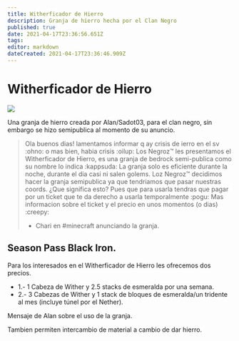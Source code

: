 ```yaml
---
title: Witherficador de Hierro
description: Granja de hierro hecha por el Clan Negro
published: true
date: 2021-04-17T23:36:56.651Z
tags: 
editor: markdown
dateCreated: 2021-04-17T23:36:46.909Z
---
```


# Witherficador de Hierro

![](https://cdn.discordapp.com/attachments/556529167529803776/624750257669931039/2019-09-14_22.png)

Una granja de hierro creada por Alan/Sadot03, para el clan negro, sin embargo se hizo semipublica al momento de su anuncio.

> Ola buenos dias! lamentamos informar q ay crisis de ierro en el sv :ohno: o mas bien, habia crisis :oilup:
Los Negroz™ les presentamos el Witherficador de Hierro, es una granja de bedrock semi-publica como su nombre lo indica :kappsuda: 
La granja solo es eficiente durante la noche, durante el dia casi ni salen golems.
Loz Negroz™ decidimos hacer la granja semipublica ya que tendriamos que pasar nuestras coords. ¿Que significa esto? Pues que para usarla tendras que pagar por un ticket que te da derecho a usarla temporalmente :pogu: 
Mas informacion sobre el ticket y el precio en unos momentos (o dias) :creepy: 
> - Chari en #minecraft anunciando la granja.

## Season Pass Black Iron.

Para los interesados en el Witherficador de Hierro les ofrecemos dos precios.

- 1.- 1 Cabeza de Wither y 2.5 stacks de esmeralda por una semana.
- 2.- 3 Cabezas de Wither y 1 stack de bloques de esmeralda/un tridente al mes (incluye túnel por el Nether).

Mensaje de Alan sobre el uso de la granja.

Tambien permiten intercambio de material a cambio de dar hierro.


